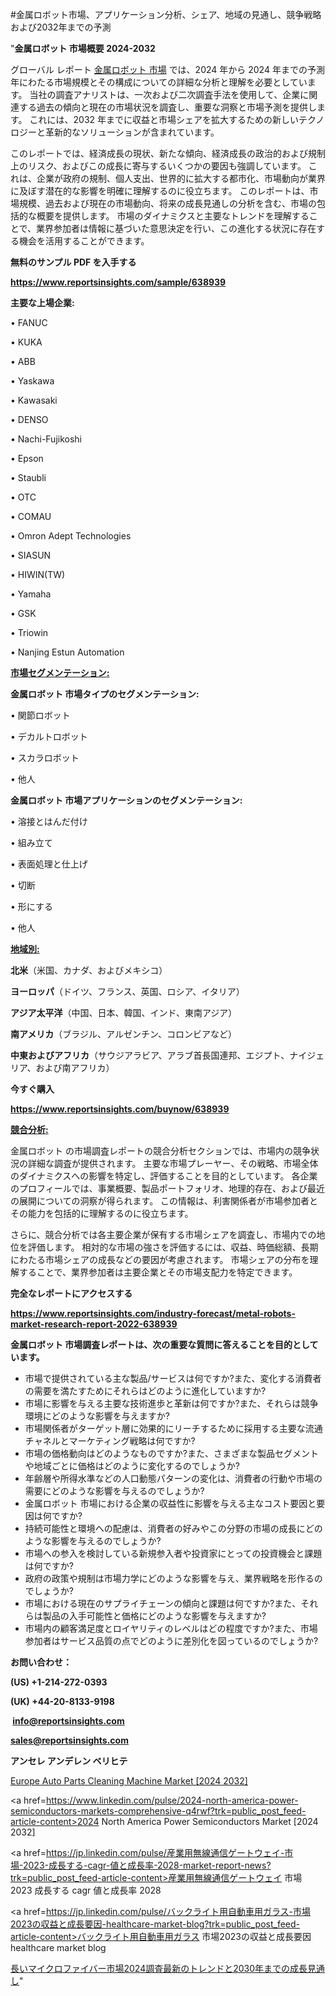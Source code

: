 #金属ロボット市場、アプリケーション分析、シェア、地域の見通し、競争戦略および2032年までの予測

"<strong>金属ロボット 市場概要 2024-2032</strong>

グローバル レポート <a href=https://www.reportsinsights.com/sample/638939>金属ロボット 市場</a> では、2024 年から 2024 年までの予測年にわたる市場規模とその構成についての詳細な分析と理解を必要としています。 当社の調査アナリストは、一次および二次調査手法を使用して、企業に関連する過去の傾向と現在の市場状況を調査し、重要な洞察と市場予測を提供します。 これには、2032 年までに収益と市場シェアを拡大​​するための新しいテクノロジーと革新的なソリューションが含まれています。

このレポートでは、経済成長の現状、新たな傾向、経済成長の政治的および規制上のリスク、およびこの成長に寄与するいくつかの要因も強調しています。 これは、企業が政府の規制、個人支出、世界的に拡大する都市化、市場動向が業界に及ぼす潜在的な影響を明確に理解するのに役立ちます。 このレポートは、市場規模、過去および現在の市場動向、将来の成長見通しの分析を含む、市場の包括的な概要を提供します。 市場のダイナミクスと主要なトレンドを理解することで、業界参加者は情報に基づいた意思決定を行い、この進化する状況に存在する機会を活用することができます。

<strong><b>無料のサンプル PDF を入手する</b></strong>

<a href=https://www.reportsinsights.com/sample/638939><strong><u>https://www.reportsinsights.com/sample/638939</u></strong></a>

<strong>主要な上場企業:</strong>

• FANUC

• KUKA

• ABB

• Yaskawa

• Kawasaki

• DENSO

• Nachi-Fujikoshi

• Epson

• Staubli

• OTC

• COMAU

• Omron Adept Technologies

• SIASUN

• HIWIN(TW)

• Yamaha

• GSK

• Triowin

• Nanjing Estun Automation

<strong><u>市場セグメンテーション</u></strong><strong><u>:</u></strong>

<strong>金属ロボット 市場タイプのセグメンテーション:</strong>

• 関節ロボット

• デカルトロボット

• スカラロボット

• 他人

<strong>金属ロボット 市場アプリケーションのセグメンテーション:</strong>

• 溶接とはんだ付け

• 組み立て

• 表面処理と仕上げ

• 切断

• 形にする

• 他人

<strong><u>地域別</u></strong><strong><u>:</u></strong>

<strong>北米</strong>（米国、カナダ、およびメキシコ）

<strong>ヨーロッパ</strong>（ドイツ、フランス、英国、ロシア、イタリア）

<strong>アジア太平洋</strong>（中国、日本、韓国、インド、東南アジア）

<strong>南アメリカ</strong>（ブラジル、アルゼンチン、コロンビアなど）

<strong>中東およびアフリカ</strong>（サウジアラビア、アラブ首長国連邦、エジプト、ナイジェリア、および南アフリカ）

<strong>今すぐ購入</strong>

<a href=https://www.reportsinsights.com/buynow/638939><strong><u>https://www.reportsinsights.com/buynow/638939</u></strong></a>

<strong><u>競合分析:</u></strong>

金属ロボット の市場調査レポートの競合分析セクションでは、市場内の競争状況の詳細な調査が提供されます。 主要な市場プレーヤー、その戦略、市場全体のダイナミクスへの影響を特定し、評価することを目的としています。 各企業のプロフィールでは、事業概要、製品ポートフォリオ、地理的存在、および最近の展開についての洞察が得られます。 この情報は、利害関係者が市場参加者とその能力を包括的に理解するのに役立ちます。

さらに、競合分析では各主要企業が保有する市場シェアを調査し、市場内での地位を評価します。 相対的な市場の強さを評価するには、収益、時価総額、長期にわたる市場シェアの成長などの要因が考慮されます。 市場シェアの分布を理解することで、業界参加者は主要企業とその市場支配力を特定できます。

<strong>完全なレポートにアクセスする</strong>

<a href=https://www.reportsinsights.com/industry-forecast/metal-robots-market-research-report-2022-638939><strong><u><b>https://www.reportsinsights.com/industry-forecast/metal-robots-market-research-report-2022-638939</b></u></strong></a>

<strong><b>金属ロボット 市場調査レポートは、次の重要な質問に答えることを目的としています。</b></strong>
<ul>
  <li>市場で提供されている主な製品/サービスは何ですか?また、変化する消費者の需要を満たすためにそれらはどのように進化していますか?</li>
  <li>市場に影響を与える主要な技術進歩と革新は何ですか?また、それらは競争環境にどのような影響を与えますか?</li>
  <li>市場関係者がターゲット層に効果的にリーチするために採用する主要な流通チャネルとマーケティング戦略は何ですか?</li>
  <li>市場の価格動向はどのようなものですか?また、さまざまな製品セグメントや地域ごとに価格はどのように変化するのでしょうか?</li>
  <li>年齢層や所得水準などの人口動態パターンの変化は、消費者の行動や市場の需要にどのような影響を与えるのでしょうか?</li>
  <li>金属ロボット 市場における企業の収益性に影響を与える主なコスト要因と要因は何ですか?</li>
  <li>持続可能性と環境への配慮は、消費者の好みやこの分野の市場の成長にどのような影響を与えるのでしょうか?</li>
  <li>市場への参入を検討している新規参入者や投資家にとっての投資機会と課題は何ですか?</li>
  <li>政府の政策や規制は市場力学にどのような影響を与え、業界戦略を形作るのでしょうか?</li>
  <li>市場における現在のサプライチェーンの傾向と課題は何ですか?また、それらは製品の入手可能性と価格にどのような影響を与えますか?</li>
  <li>市場内の顧客満足度とロイヤリティのレベルはどの程度ですか?また、市場参加者はサービス品質の点でどのように差別化を図っているのでしょうか?</li>
</ul>
<strong>お問い合わせ：</strong>

<strong>(US) +1-214-272-0393</strong>

<strong>(UK) +44-20-8133-9198</strong>

<strong> </strong><a href=info@reportsinsights.com><strong><u>info@reportsinsights.com</u></strong></a>

<a href=sales@reportsinsights.com><strong><u>sales@reportsinsights.com</u></strong></a>

<strong>アンセレ アンデレン ベリヒテ</strong>

<a href=https://www.linkedin.com/pulse/europe-auto-parts-cleaning-machine-markets-emerging-2jfsf/>Europe Auto Parts Cleaning Machine Market [2024 2032]</a>

<a href=https://www.linkedin.com/pulse/2024-north-america-power-semiconductors-markets-comprehensive-q4rwf?trk=public_post_feed-article-content>2024 North America Power Semiconductors Market [2024 2032]</a>

<a href=https://jp.linkedin.com/pulse/産業用無線通信ゲートウェイ-市場-2023-成長する-cagr-値と成長率-2028-market-report-news?trk=public_post_feed-article-content>産業用無線通信ゲートウェイ 市場 2023 成長する cagr 値と成長率 2028</a>

<a href=https://jp.linkedin.com/pulse/バックライト用自動車用ガラス-市場2023の収益と成長要因-healthcare-market-blog?trk=public_post_feed-article-content>バックライト用自動車用ガラス 市場2023の収益と成長要因 healthcare market blog</a>

<a href=https://www.linkedin.com/pulse/長いマイクロファイバー市場2024調査最新のトレンドと2030年までの成長見通し-reportsinsights-pvt-ltd-bkkpf/>長いマイクロファイバー市場2024調査最新のトレンドと2030年までの成長見通し</a>"
